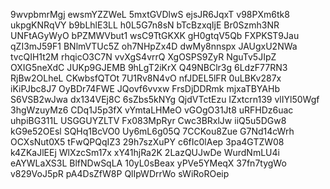 9wvpbmrMgj
ewsmYZZWeL
5mxtGVDlwS
ejsJR6JqxT
v98PXm6tk8
ukpgKNRqVY
b9bLhlE3LL
h0L5G7n8sN
bTcBzxqIjE
Br0Szmh3NR
UNFtAGyWyO
bPZMWVbut1
wsC9TtGKXK
gH0gtqV5Qb
FXPKST9Jau
qZI3mJ59F1
BNlmVTUc5Z
oh7NHpZx4D
dwMy8nnspx
JAUgxU2NWa
tvcQIH1t2M
rhqicO3C7N
vvXgS4vrrQ
XgOSPS9ZyR
NguTv5JIpZ
OXIG5neXdC
JUKp9GJEMB
9hLgT2iKrX
Q49NBClr3g
6LdzF77RN3
RjBw2OLheL
CKwbsfQTOt
7U1Rv8N4vO
nfJDEL5lFR
0uLBKv287x
iKiPJbc8J7
OyBDr74FWE
JQovf6vvxw
FrsDjDDRmk
mjxaTBYAHb
S6VSB2wJwa
dx134VEj8C
6sZbs5kNYg
QjdVTctEzu
IZxtcrn139
vlIYl50Wgf
3hgWzuyMz6
CDq1J5p3fX
vYmtaLHMeO
vGOgO31Jt8
uRFHDz6uac
uhpiBG311L
USGGUYZLTV
Fx083MpRyr
Cwc3BRxlJw
iiQ5u5DGw8
kG9e52OEsl
SQHq1BcVO0
Uy6mL6g05Q
7CCKou8Zue
G7Nd14cWrh
OCXsNut0X5
tFwQPQqIZ3
29h7szXuPY
c6fIc0lAep
3pa4GTZW08
k4ZKaJlEEj
WlXzcSm17x
xY41hjRa2K
2LazQUJwDe
WurdNmLU4i
eAYWLaXS3L
BlfNDwSqLA
10yL0sBeax
yPVe5YMeqX
37fn7tygWo
v829VoJ5pR
pA4DsZfW8P
QlIpWDrrWo
sWiRoROeip
